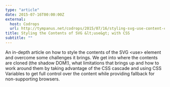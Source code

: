 ```yaml
---
type: "article"
date: 2015-07-16T00:00:00Z
external:
  host: Codrops
  url: http://tympanus.net/codrops/2015/07/16/styling-svg-use-content-css/
title: Styling the Contents of SVG &lt;use&gt; with CSS
subtitle: ""
---
```


<p class="size-2x">
	An in-depth article on how to style the contents of the SVG &lt;use&gt; element and overcome some challenges it brings. We get into where the contents are cloned (the shadow DOM!), what limitations that brings up and how to work around them by taking advantage of the CSS cascade and using CSS Variables to get full control over the content while providing fallback for non-supporting browsers.
</p>
